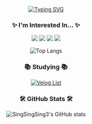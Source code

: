 


<div align="center">
  <!-- Typing SVG -->
  
  [![Typing SVG](https://readme-typing-svg.demolab.com/?lines=Welcome+to+my+GitHub!;Thank+you+for+visiting)](https://git.io/typing-svg)
  
  <!-- 관심 분야 제목 -->
  <h3 align="center">✨ I'm Interested In... ✨</h3>

  <!-- 관심 분야 뱃지 -->
  <img src="https://img.shields.io/badge/Python-3776AB?style=for-the-badge&logo=python&logoColor=white"/>
  <img src="https://img.shields.io/badge/Computer%20Vision-5C3EE8?style=for-the-badge&logo=opencv&logoColor=white"/>
  <img src="https://img.shields.io/badge/Machine%20Learning-FF6F00?style=for-the-badge&logo=tensorflow&logoColor=white"/>
  <img src="https://img.shields.io/badge/Deep%20Learning-D00000?style=for-the-badge&logo=keras&logoColor=white"/>
  
  <!-- 사용 언어 통계 -->
  
  ![Top Langs](https://github-readme-stats.vercel.app/api/top-langs/?username=singsingsing3&layout=compact&theme=tokyonight)
</div>

<div align="center">
  <!-- 공부 중인 내용 -->
  <h3 align="center">📚 Studying 📚</h3>
  <a href="https://velog.io/@teo08">
    <img src="https://velog-readme-stats.vercel.app/api/list?name=teo08" alt="Velog List" />
  </a>
  
  <!-- GitHub 통계 -->  
  <h3 align="center">🛠 GitHub Stats 🛠</h3>
  
  ![SingSingSing3's GitHub stats](https://github-readme-stats.vercel.app/api?username=singsingsing3&show_icons=true&theme=radical)
</div>

